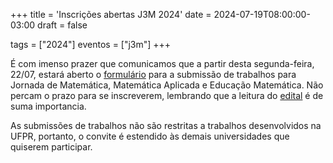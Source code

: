 +++
title = 'Inscrições abertas J3M 2024'
date = 2024-07-19T08:00:00-03:00
draft = false

tags = ["2024"]
eventos = ["j3m"]
+++

É com imenso prazer que comunicamos que a partir desta segunda-feira, 22/07, estará aberto o [formulário](https://forms.gle/rMwEZzCqnyYpZavE9) para a submissão de trabalhos para Jornada de Matemática, Matemática Aplicada e Educação Matemática. Não percam o prazo para se inscreverem, lembrando que a leitura do [edital](/posts/2024/j3m/edital) é de suma importancia.

As submissões de trabalhos não são restritas a trabalhos desenvolvidos na UFPR, portanto, o convite é estendido às demais universidades que quiserem participar.
